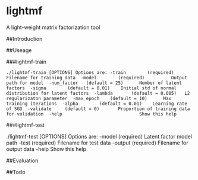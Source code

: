 # lightmf
A light-weight matrix factorization tool

##Introduction

##Useage

###lightmf-train

`
    ./lightmf-train [OPTIONS]
    Options are:
     -train        (required)          Filename for training data 
     -model        (required)          Output path for model 
     -num_factor   (default = 25)      Number of latent factors 
     -sigma        (default = 0.01)    Initial std of normal distribution for latent factors 
     -lambda       (default = 0.005)   L2 regularizaton parameter 
     -max_epoch    (default = 10)      Max training iterations 
     -alpha        (default = 0.01)    Learning rate of SGD 
     -validate     (default = 0)       Proportion of training data for validation 
     -help                             Show this help 
`

###lightmf-test

./lightmf-test [OPTIONS]
Options are:
 -model    (required)  Latent factor model path 
 -test     (required)  Filename for test data 
 -output   (required)  Filename for output data 
 -help                 Show this help 

##Evaluation


##Todo



